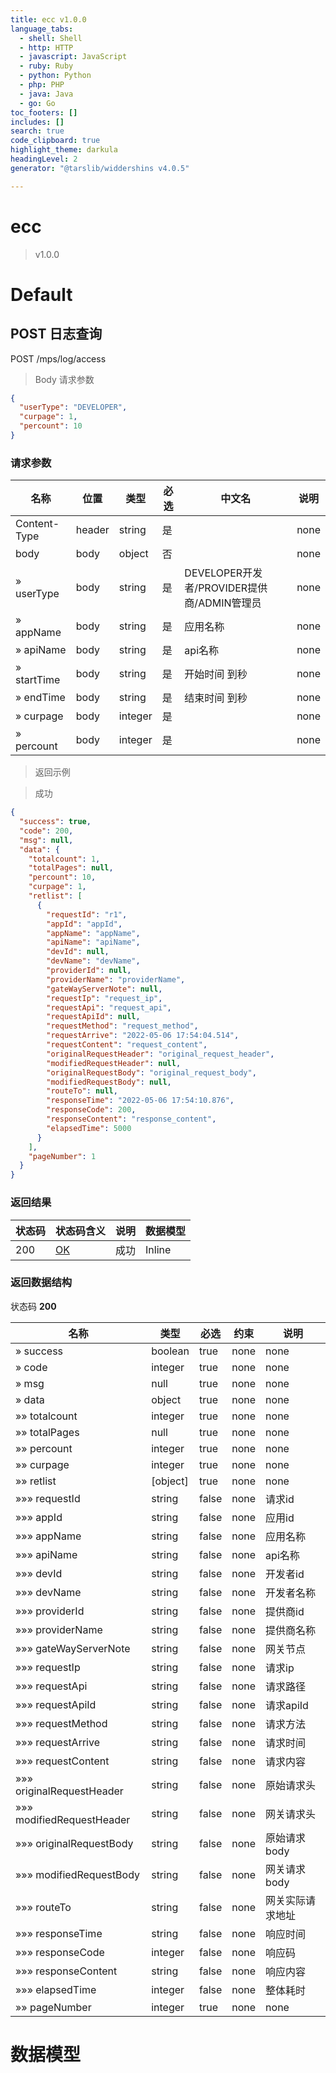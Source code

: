 ```yaml
---
title: ecc v1.0.0
language_tabs:
  - shell: Shell
  - http: HTTP
  - javascript: JavaScript
  - ruby: Ruby
  - python: Python
  - php: PHP
  - java: Java
  - go: Go
toc_footers: []
includes: []
search: true
code_clipboard: true
highlight_theme: darkula
headingLevel: 2
generator: "@tarslib/widdershins v4.0.5"

---
```


# ecc

> v1.0.0

# Default

## POST 日志查询

POST /mps/log/access

> Body 请求参数

```json
{
  "userType": "DEVELOPER",
  "curpage": 1,
  "percount": 10
}
```

### 请求参数

|名称|位置|类型|必选|中文名|说明|
|---|---|---|---|---|---|
|Content-Type|header|string| 是 ||none|
|body|body|object| 否 ||none|
|» userType|body|string| 是 | DEVELOPER开发者/PROVIDER提供商/ADMIN管理员|none|
|» appName|body|string| 是 | 应用名称|none|
|» apiName|body|string| 是 | api名称|none|
|» startTime|body|string| 是 | 开始时间 到秒|none|
|» endTime|body|string| 是 | 结束时间 到秒|none|
|» curpage|body|integer| 是 ||none|
|» percount|body|integer| 是 ||none|

> 返回示例

> 成功

```json
{
  "success": true,
  "code": 200,
  "msg": null,
  "data": {
    "totalcount": 1,
    "totalPages": null,
    "percount": 10,
    "curpage": 1,
    "retlist": [
      {
        "requestId": "r1",
        "appId": "appId",
        "appName": "appName",
        "apiName": "apiName",
        "devId": null,
        "devName": "devName",
        "providerId": null,
        "providerName": "providerName",
        "gateWayServerNote": null,
        "requestIp": "request_ip",
        "requestApi": "request_api",
        "requestApiId": null,
        "requestMethod": "request_method",
        "requestArrive": "2022-05-06 17:54:04.514",
        "requestContent": "request_content",
        "originalRequestHeader": "original_request_header",
        "modifiedRequestHeader": null,
        "originalRequestBody": "original_request_body",
        "modifiedRequestBody": null,
        "routeTo": null,
        "responseTime": "2022-05-06 17:54:10.876",
        "responseCode": 200,
        "responseContent": "response_content",
        "elapsedTime": 5000
      }
    ],
    "pageNumber": 1
  }
}
```

### 返回结果

|状态码|状态码含义|说明|数据模型|
|---|---|---|---|
|200|[OK](https://tools.ietf.org/html/rfc7231#section-6.3.1)|成功|Inline|

### 返回数据结构

状态码 **200**

|名称|类型|必选|约束|说明|
|---|---|---|---|---|
|» success|boolean|true|none|none|
|» code|integer|true|none|none|
|» msg|null|true|none|none|
|» data|object|true|none|none|
|»» totalcount|integer|true|none|none|
|»» totalPages|null|true|none|none|
|»» percount|integer|true|none|none|
|»» curpage|integer|true|none|none|
|»» retlist|[object]|true|none|none|
|»»» requestId|string|false|none|请求id|
|»»» appId|string|false|none|应用id|
|»»» appName|string|false|none|应用名称|
|»»» apiName|string|false|none|api名称|
|»»» devId|string|false|none|开发者id|
|»»» devName|string|false|none|开发者名称|
|»»» providerId|string|false|none|提供商id|
|»»» providerName|string|false|none|提供商名称|
|»»» gateWayServerNote|string|false|none|网关节点|
|»»» requestIp|string|false|none|请求ip|
|»»» requestApi|string|false|none|请求路径|
|»»» requestApiId|string|false|none|请求apiId|
|»»» requestMethod|string|false|none|请求方法|
|»»» requestArrive|string|false|none|请求时间|
|»»» requestContent|string|false|none|请求内容|
|»»» originalRequestHeader|string|false|none|原始请求头|
|»»» modifiedRequestHeader|string|false|none|网关请求头|
|»»» originalRequestBody|string|false|none|原始请求body|
|»»» modifiedRequestBody|string|false|none|网关请求body|
|»»» routeTo|string|false|none|网关实际请求地址|
|»»» responseTime|string|false|none|响应时间|
|»»» responseCode|integer|false|none|响应码|
|»»» responseContent|string|false|none|响应内容|
|»»» elapsedTime|integer|false|none|整体耗时|
|»» pageNumber|integer|true|none|none|

# 数据模型

